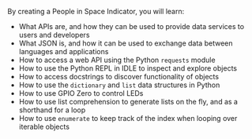 By creating a People in Space Indicator, you will learn:

- What APIs are, and how they can be used to provide data services to users and developers
- What JSON is, and how it can be used to exchange data between languages and applications
- How to access a web API using the Python `requests` module
- How to use the Python REPL in IDLE to inspect and explore objects
- How to access docstrings to discover functionality of objects
- How to use the `dictionary` and `list` data structures in Python
- How to use GPIO Zero to control LEDs
- How to use list comprehension to generate lists on the fly, and as a shorthand for a loop
- How to use `enumerate` to keep track of the index when looping over iterable objects
